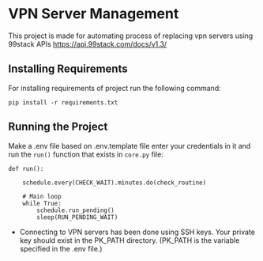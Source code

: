 # VPN Server Management
This project is made for automating process of replacing vpn servers using 99stack APIs
https://api.99stack.com/docs/v1.3/

## Installing Requirements
For installing requirements of project run the following command:
```
pip install -r requirements.txt
```

## Running the Project
Make a .env file based on .env.template file enter your credentials in it and run the ```run()``` function that exists in ```core.py``` file:
```
def run():
    
    schedule.every(CHECK_WAIT).minutes.do(check_routine)

    # Main loop
    while True:
        schedule.run_pending()
        sleep(RUN_PENDING_WAIT)
```
- Connecting to VPN servers has been done using SSH keys. Your private key should exist in the PK_PATH directory. (PK_PATH is the variable specified in the .env file.)
